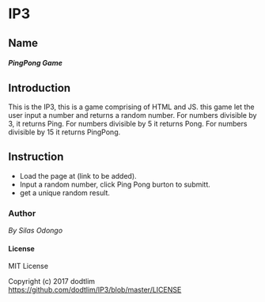# IP3
## Name
##### PingPong Game
## Introduction
This is the IP3, this is a game comprising of HTML and JS. this game let the user input a number and returns a random number.
For numbers divisible by 3, it returns Ping. For numbers divisible by 5 it returns Pong.
For numbers divisible by 15 it returns PingPong.

## Instruction
* Load the page at (link to be added).
* Input a random number, click Ping Pong burton to submitt.
* get a unique random result.

### Author

_By Silas Odongo_ 

#### License 

MIT License

Copyright (c) 2017 dodtlim
https://github.com/dodtlim/IP3/blob/master/LICENSE


